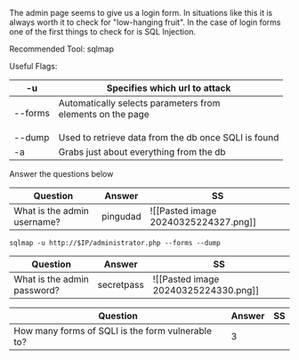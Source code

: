 The admin page seems to give us a login form. In situations like this it is always worth it to check for "low-hanging fruit". In the case of login forms one of the first things to check for is SQL Injection.

Recommended Tool: sqlmap  

Useful Flags:

| -u      | Specifies which url to attack                                     |
| ------- | ----------------------------------------------------------------- |
| --forms | Automatically selects parameters from <form> elements on the page |
| --dump  | Used to retrieve data from the db once SQLI is found              |
| -a      | Grabs just about everything from the db                           |

Answer the questions below

| Question                    | Answer   | SS                                   |
| --------------------------- | -------- | ------------------------------------ |
| What is the admin username? | pingudad | ![[Pasted image 20240325224327.png]] |
```
sqlmap -u http://$IP/administrator.php --forms --dump
```


| Question                    | Answer     | SS                                   |
| --------------------------- | ---------- | ------------------------------------ |
| What is the admin password? | secretpass | ![[Pasted image 20240325224330.png]] |


| Question                                          | Answer | SS  |
| ------------------------------------------------- | ------ | --- |
| How many forms of SQLI is the form vulnerable to? | 3      |     |
```

```